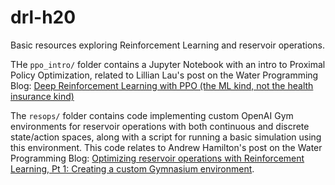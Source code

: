 # drl-h20
Basic resources exploring Reinforcement Learning and reservoir operations.

THe ``ppo_intro/`` folder contains a Jupyter Notebook with an intro to Proximal Policy Optimization, related to Lillian Lau's post on the Water Programming Blog: [Deep Reinforcement Learning with PPO (the ML kind, not the health insurance kind)](https://waterprogramming.wordpress.com/2023/04/12/ppo-the-ml-kind-not-the-health-insurance-kind/)

The ``resops/`` folder contains code implementing custom OpenAI Gym environments for reservoir operations with both continuous and discrete state/action spaces, along with a script for running a basic simulation using this environment. This code relates to Andrew Hamilton's post on the Water Programming Blog: [Optimizing reservoir operations with Reinforcement Learning, Pt 1: Creating a custom Gymnasium environment](https://waterprogramming.wordpress.com/2023/04/27/optimizing-reservoir-operations-with-reinforcement-learning-pt-1-creating-a-custom-gymnasium-environment/).
